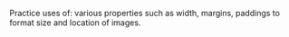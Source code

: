Practice uses of: various properties such as width, margins, paddings to format size and location of images.
